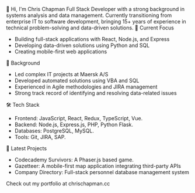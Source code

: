 👋 Hi, I'm Chris Chapman
Full Stack Developer with a strong background in systems analysis and data management. Currently transitioning from enterprise IT to software development, bringing 15+ years of experience in technical problem-solving and data-driven solutions.
🔭 Current Focus

* Building full-stack applications with React, Node.js, and Express
* Developing data-driven solutions using Python and SQL
* Creating mobile-first web applications

💼 Background

* Led complex IT projects at Maersk A/S
* Developed automated solutions using VBA and SQL
* Experienced in Agile methodologies and JIRA management
* Strong track record of identifying and resolving data-related issues

🛠️ Tech Stack

* Frontend: JavaScript, React, Redux, TypeScript, Vue.
* Backend: Node.js, Express.js, PHP, Python Flask.
* Databases: PostgreSQL, MySQL.
* Tools: Git, JIRA, SAP.

🌱 Latest Projects

* Codecademy Survivors: A Phaser.js based game.
* Gazetteer: A mobile-first map application integrating third-party APIs
* Company Directory: Full-stack personnel database management system

Check out my portfolio at chrischapman.cc
